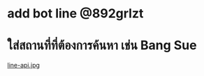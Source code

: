 # add bot line @892grlzt

# ใส่สถานที่ที่ต้องการค้นหา เช่น Bang Sue

[line-api.jpg](https://postimg.cc/5Hdh22TL)
